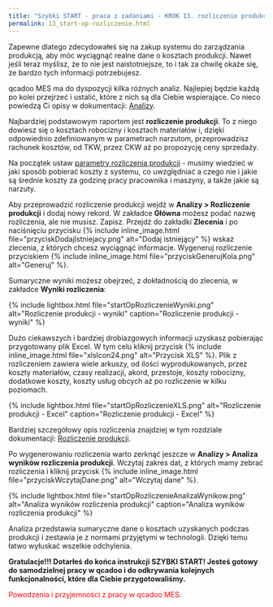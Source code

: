 ```yaml
---
title: "Szybki START - praca z zadaniami - KROK 13. rozliczenie produkcji"
permalink: 13_start-op-rozliczenie.html 
---
```


Zapewne dlatego zdecydowałeś się na zakup systemu do zarządzania produkcją, aby móc wyciągnąć realne dane o kosztach produkcji. Nawet jeśli teraz myślisz, że to nie jest naistotniejsze, to i tak za chwilę okaże się, że bardzo tych informacji potrzebujesz.

qcadoo MES ma do dyspozycji kilka różnych analiz. Najlepiej będzie każdą po kolei przejrzeć i ustalić, które z nich są dla Ciebie wspierające. Co nieco powiedzą Ci opisy w dokumentacji: [Analizy](/analizy).

Najbardziej podstawowym raportem jest **rozliczenie produkcji**. To z niego dowiesz się o kosztach robocizny i kosztach materiałów i, dzięki odpowiednio zdefiniowanym w parametrach narzutom, przeprowadzisz rachunek kosztów, od TKW, przez CKW aż po propozycję ceny sprzedaży.

Na początek ustaw [parametry rozliczenia produkcji](/parametry-analizy.html#rozliczenie-produkcji) - musimy wiedzieć w jaki sposób pobierać koszty z systemu, co uwzględniać a czego nie i jakie są średnie koszty za godzinę pracy pracownika i maszyny, a także jakie są narzuty.

Aby przeprowadzić rozliczenie produkcji wejdź w **Analizy > Rozliczenie produkcji** i dodaj nowy rekord. W zakładce **Główna** możesz podać nazwę rozliczenia, ale nie musisz. Zapisz. Przejdź do zakładki **Zlecenia** i po naciśnięciu przycisku {% include inline_image.html file="przyciskDodajIstniejacy.png" alt="Dodaj istniejący" %} wskaż zlecenia, z których chcesz wyciągnąć informacje. Wygeneruj rozliczenie przyciskiem {% include inline_image.html file="przyciskGenerujKola.png" alt="Generuj" %}. 

Sumaryczne wyniki możesz obejrzeć, z dokładnością do zlecenia, w zakładce **Wyniki rozliczenia**:

{% include lightbox.html file="startOpRozliczenieWyniki.png" alt="Rozliczenie produkcji - wyniki" caption="Rozliczenie produkcji - wyniki" %}

Dużo ciekawszych i bardziej drobiazgowych informacji uzyskasz pobierając przygotowany plik Excel. W tym celu kliknij przycisk {% include inline_image.html file="xlsIcon24.png" alt="Przycisk XLS" %}. Plik z rozliczeniem zawiera wiele arkuszy, od ilości wyprodukowanych, przez koszty materiałów, czasy realizacji, akord, przestoje, koszty robocizny, dodatkowe koszty, koszty usług obcych aż po rozliczenie w kilku poziomach.

{% include lightbox.html file="startOpRozliczenieXLS.png" alt="Rozliczenie produkcji - Excel" caption="Rozliczenie produkcji - Excel" %}

Bardziej szczegółowy opis rozliczenia znajdziej w tym rozdziale dokumentacji: [Rozliczenie produkcji](/rozliczenie-produkcji).

Po wygenerowaniu rozliczenia warto zerknąć jeszcze w **Analizy > Analiza wyników rozliczenia produkcji**. Wczytaj zakres dat, z których mamy zebrać rozliczenia i kliknij przycisk  {% include inline_image.html file="przyciskWczytajDane.png" alt="Wczytaj dane" %}. 

{% include lightbox.html file="startOpRozliczenieAnalizaWynikow.png" alt="Analiza wyników rozliczenia produkcji" caption="Analiza wyników rozliczenia produkcji" %}

Analiza przedstawia sumaryczne dane o kosztach uzyskanych podczas produkcji i zestawia je z normami przyjętymi w technologii. Dzięki temu łatwo wyłuskać wszelkie odchylenia.

**Gratulacje!!! Dotarłeś do końca instrukcji SZYBKI START! Jesteś gotowy do samodzielnej pracy w qcadoo i do odkrywania kolejnych funkcjonalności, które dla Ciebie przygotowaliśmy.**


<span style="color:red"> Powodzenia i przyjemności z pracy w qcadoo MES.</span>